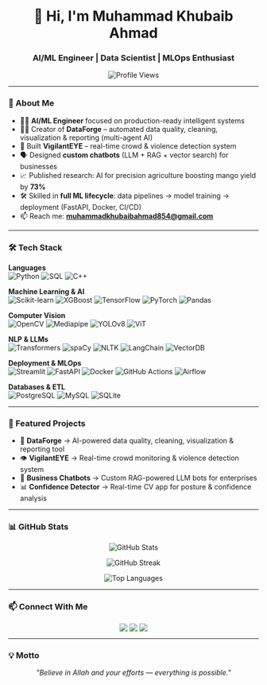 <h1 align="center">👋 Hi, I'm Muhammad Khubaib Ahmad</h1>
<h3 align="center">AI/ML Engineer | Data Scientist | MLOps Enthusiast</h3>

<p align="center">
  <img src="https://komarev.com/ghpvc/?username=Khubaib8281&label=Profile%20views&color=0e75b6&style=flat" alt="Profile Views" />
</p>

---

### 🚀 About Me  

- 👨‍💻 **AI/ML Engineer** focused on production-ready intelligent systems  
- 🧑‍🔬 Creator of **DataForge** – automated data quality, cleaning, visualization & reporting (multi-agent AI)  
- 🔎 Built **VigilantEYE** – real-time crowd & violence detection system  
- 🗣 Designed **custom chatbots** (LLM + RAG + vector search) for businesses  
- 📈 Published research: AI for precision agriculture boosting mango yield by **73%**  
- 🛠 Skilled in **full ML lifecycle**: data pipelines → model training → deployment (FastAPI, Docker, CI/CD)  
- 📫 Reach me: **muhammadkhubaibahmad854@gmail.com**  

---

### 🛠️ Tech Stack  

**Languages**  
![Python](https://img.shields.io/badge/Python-3776AB?style=for-the-badge&logo=python&logoColor=white)
![SQL](https://img.shields.io/badge/SQL-003B57?style=for-the-badge&logo=postgresql&logoColor=white)
![C++](https://img.shields.io/badge/C++-00599C?style=for-the-badge&logo=cplusplus&logoColor=white)

**Machine Learning & AI**  
![Scikit-learn](https://img.shields.io/badge/Scikit--learn-F7931E?style=for-the-badge&logo=scikit-learn&logoColor=white)
![XGBoost](https://img.shields.io/badge/XGBoost-FF6600?style=for-the-badge)
![TensorFlow](https://img.shields.io/badge/TensorFlow-FF6F00?style=for-the-badge&logo=tensorflow&logoColor=white)
![PyTorch](https://img.shields.io/badge/PyTorch-EE4C2C?style=for-the-badge&logo=pytorch&logoColor=white)
![Pandas](https://img.shields.io/badge/Pandas-150458?style=for-the-badge&logo=pandas&logoColor=white)

**Computer Vision**  
![OpenCV](https://img.shields.io/badge/OpenCV-5C3EE8?style=for-the-badge&logo=opencv&logoColor=white)
![Mediapipe](https://img.shields.io/badge/MediaPipe-FFCC00?style=for-the-badge&logo=google&logoColor=black)
![YOLOv8](https://img.shields.io/badge/YOLOv8-00FFFF?style=for-the-badge&logo=roblox&logoColor=black)
![ViT](https://img.shields.io/badge/ViT-8A2BE2?style=for-the-badge&logo=googlecloud&logoColor=white)

**NLP & LLMs**  
![Transformers](https://img.shields.io/badge/HuggingFace_Transformers-FFD21F?style=for-the-badge&logo=huggingface&logoColor=black)
![spaCy](https://img.shields.io/badge/spaCy-09A3D5?style=for-the-badge)
![NLTK](https://img.shields.io/badge/NLTK-76B900?style=for-the-badge)
![LangChain](https://img.shields.io/badge/LangChain-000000?style=for-the-badge&logo=chainlink&logoColor=white)
![VectorDB](https://img.shields.io/badge/Vector%20DBs-663399?style=for-the-badge&logo=neo4j&logoColor=white)

**Deployment & MLOps**  
![Streamlit](https://img.shields.io/badge/Streamlit-FF4B4B?style=for-the-badge&logo=streamlit&logoColor=white)
![FastAPI](https://img.shields.io/badge/FastAPI-009688?style=for-the-badge)
![Docker](https://img.shields.io/badge/Docker-2496ED?style=for-the-badge&logo=docker&logoColor=white)
![GitHub Actions](https://img.shields.io/badge/GitHub%20Actions-2088FF?style=for-the-badge&logo=githubactions&logoColor=white)
![Airflow](https://img.shields.io/badge/Airflow-017CEE?style=for-the-badge&logo=apacheairflow&logoColor=white)

**Databases & ETL**  
![PostgreSQL](https://img.shields.io/badge/PostgreSQL-336791?style=for-the-badge&logo=postgresql&logoColor=white)
![MySQL](https://img.shields.io/badge/MySQL-005C84?style=for-the-badge&logo=mysql&logoColor=white)
![SQLite](https://img.shields.io/badge/SQLite-003B57?style=for-the-badge&logo=sqlite&logoColor=white)

---

### 🌟 Featured Projects  

- 🚀 **DataForge** → AI-powered data quality, cleaning, visualization & reporting tool  
- 👁 **VigilantEYE** → Real-time crowd monitoring & violence detection system  
- 🤖 **Business Chatbots** → Custom RAG-powered LLM bots for enterprises  
- 📊 **Confidence Detector** → Real-time CV app for posture & confidence analysis  

---

### 📊 GitHub Stats  

<p align="center">
  <img src="https://github-readme-stats.vercel.app/api?username=Khubaib8281&show_icons=true&theme=radical" alt="GitHub Stats" />
</p>

<p align="center">
  <img src="https://github-readme-streak-stats.herokuapp.com/?user=Khubaib8281&theme=radical" alt="GitHub Streak" />
</p>

<p align="center">
  <img src="https://github-readme-stats.vercel.app/api/top-langs/?username=Khubaib8281&layout=compact&theme=radical" alt="Top Languages" />
</p>

---

### 📫 Connect With Me  

<p align="center">
  <a href="https://linkedin.com/in/muhammad-khubaib-ahmad-" target="_blank"><img align="center" src="https://img.shields.io/badge/LinkedIn-0A66C2?style=for-the-badge&logo=linkedin&logoColor=white" /></a>
  <a href="mailto:muhammadkhubaibahmad854@gmail.com" target="_blank"><img align="center" src="https://img.shields.io/badge/Gmail-D14836?style=for-the-badge&logo=gmail&logoColor=white" /></a>
  <a href="https://github.com/Khubaib8281" target="_blank"><img align="center" src="https://img.shields.io/badge/GitHub-171515?style=for-the-badge&logo=github&logoColor=white" /></a>
</p>

---

### 💡 Motto  

<p align="center"><i>"Believe in Allah and your efforts — everything is possible."</i></p>
